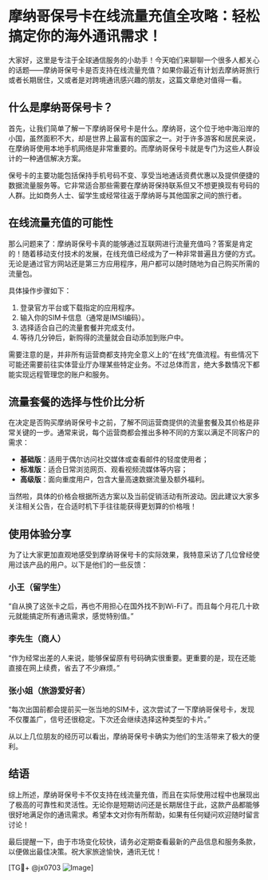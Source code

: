 # 摩纳哥保号卡在线流量充值全攻略：轻松搞定你的海外通讯需求！

大家好，这里是专注于全球通信服务的小助手！今天咱们来聊聊一个很多人都关心的话题——摩纳哥保号卡是否支持在线流量充值？如果你最近有计划去摩纳哥旅行或者长期居住，又或者是对跨境通讯感兴趣的朋友，这篇文章绝对值得一看。

## 什么是摩纳哥保号卡？

首先，让我们简单了解一下摩纳哥保号卡是什么。摩纳哥，这个位于地中海沿岸的小国，虽然面积不大，却是世界上最富有的国家之一。对于许多游客和居民来说，在摩纳哥使用本地手机网络是非常重要的。而摩纳哥保号卡就是专门为这些人群设计的一种通信解决方案。

保号卡的主要功能包括保持手机号码不变、享受当地通话资费优惠以及提供便捷的数据流量服务等。它非常适合那些需要在摩纳哥保持联系但又不想更换现有号码的人群。比如商务人士、留学生或经常往返于摩纳哥与其他国家之间的旅行者。

## 在线流量充值的可能性

那么问题来了：摩纳哥保号卡真的能够通过互联网进行流量充值吗？答案是肯定的！随着移动支付技术的发展，在线充值已经成为了一种非常普遍且方便的方式。无论是通过官方网站还是第三方应用程序，用户都可以随时随地为自己购买所需的流量包。

具体操作步骤如下：
1. 登录官方平台或下载指定的应用程序。
2. 输入你的SIM卡信息（通常是IMSI编码）。
3. 选择适合自己的流量套餐并完成支付。
4. 等待几分钟后，新购得的流量就会自动添加到账户中。

需要注意的是，并非所有运营商都支持完全意义上的“在线”充值流程。有些情况下可能还需要前往实体营业厅办理某些特定业务。不过总体而言，绝大多数情况下都能实现远程管理您的账户和服务。

## 流量套餐的选择与性价比分析

在决定是否购买摩纳哥保号卡之前，了解不同运营商提供的流量套餐及其价格是非常关键的一步。通常来说，每个运营商都会推出多种不同的方案以满足不同客户的需求：

- **基础版**：适用于偶尔访问社交媒体或查看邮件的轻度使用者；
- **标准版**：适合日常浏览网页、观看视频流媒体等内容；
- **高级版**：面向重度用户，包含大量高速数据流量及额外福利。

当然啦，具体的价格会根据所选方案以及当前促销活动有所波动。因此建议大家多关注相关公告，在合适时机下手往往能获得更划算的价格哦！

## 使用体验分享

为了让大家更加直观地感受到摩纳哥保号卡的实际效果，我特意采访了几位曾经使用过该产品的用户。以下是他们的一些反馈：

### 小王（留学生）
“自从换了这张卡之后，再也不用担心在国外找不到Wi-Fi了。而且每个月花几十欧元就能搞定所有通讯需求，感觉特别值。”

### 李先生（商人）
“作为经常出差的人来说，能够保留原有号码确实很重要。更重要的是，现在还能直接在网上续费，省去了不少麻烦。”

### 张小姐（旅游爱好者）
“每次出国前都会提前买一张当地的SIM卡，这次尝试了一下摩纳哥保号卡，发现不仅覆盖广，信号还很稳定。下次还会继续选择这种类型的卡片。”

从以上几位朋友的经历可以看出，摩纳哥保号卡确实为他们的生活带来了极大的便利。

## 结语

综上所述，摩纳哥保号卡不仅支持在线流量充值，而且在实际使用过程中也展现出了极高的可靠性和灵活性。无论你是短期访问还是长期居住于此，这款产品都能够很好地满足你的通讯需求。希望本文对你有所帮助，如果有任何疑问欢迎随时留言讨论！

最后提醒一下，由于市场变化较快，请务必定期查看最新的产品信息和服务条款，以便做出最佳决策。祝大家旅途愉快，通讯无忧！

[TG💪+ @jx0703 ![Image](https://github.com/user-attachments/assets/dbca1d08-cadb-493c-b0ec-ad6f7a83f270)]